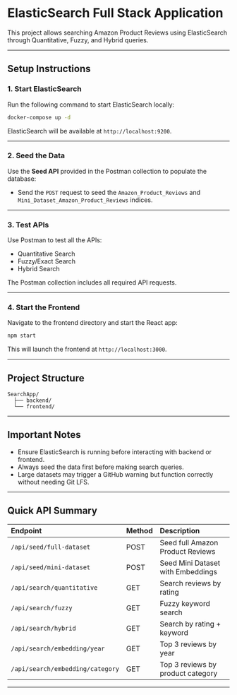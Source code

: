 # ElasticSearch Full Stack Application

This project allows searching Amazon Product Reviews using ElasticSearch through Quantitative, Fuzzy, and Hybrid queries.

---

## Setup Instructions

### 1. Start ElasticSearch
Run the following command to start ElasticSearch locally:
```bash
docker-compose up -d
```
ElasticSearch will be available at `http://localhost:9200`.

---

### 2. Seed the Data
Use the **Seed API** provided in the Postman collection to populate the database:
- Send the `POST` request to seed the `Amazon_Product_Reviews` and `Mini_Dataset_Amazon_Product_Reviews` indices.

---

### 3. Test APIs
Use Postman to test all the APIs:
- Quantitative Search
- Fuzzy/Exact Search
- Hybrid Search

The Postman collection includes all required API requests.

---

### 4. Start the Frontend
Navigate to the frontend directory and start the React app:
```bash
npm start
```
This will launch the frontend at `http://localhost:3000`.

---

## Project Structure
```
SearchApp/
  ├── backend/
  └── frontend/
```

---

## Important Notes
- Ensure ElasticSearch is running before interacting with backend or frontend.
- Always seed the data first before making search queries.
- Large datasets may trigger a GitHub warning but function correctly without needing Git LFS.

---

## Quick API Summary
| Endpoint | Method | Description |
|:---------|:-------|:------------|
| `/api/seed/full-dataset` | POST | Seed full Amazon Product Reviews |
| `/api/seed/mini-dataset` | POST | Seed Mini Dataset with Embeddings |
| `/api/search/quantitative` | GET | Search reviews by rating |
| `/api/search/fuzzy` | GET | Fuzzy keyword search |
| `/api/search/hybrid` | GET | Search by rating + keyword |
| `/api/search/embedding/year` | GET | Top 3 reviews by year |
| `/api/search/embedding/category` | GET | Top 3 reviews by product category |

---

